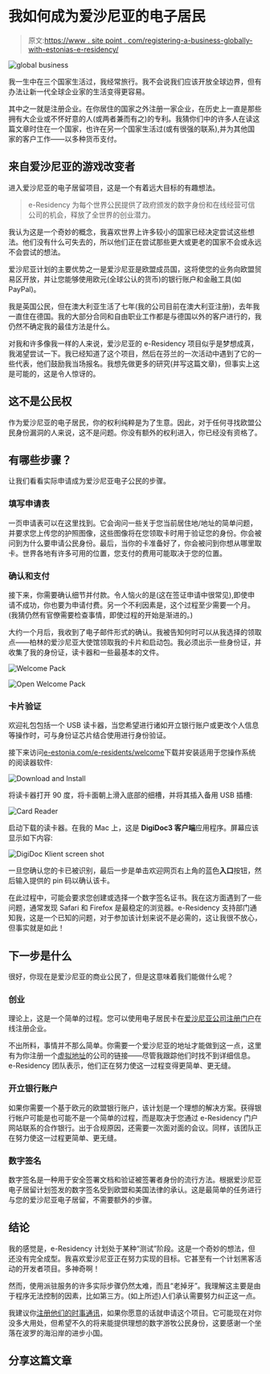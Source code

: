 # 我如何成为爱沙尼亚的电子居民

> 原文:[https://www . site point . com/registering-a-business-globally-with-estonias-e-residency/](https://www.sitepoint.com/registering-a-business-globally-with-estonias-e-residency/)

![global business](../Images/774c58b15b3619933687b84e653c35da.png)

我一生中在三个国家生活过，我经常旅行。我不会说我们应该开放全球边界，但有办法让新一代全球企业家的生活变得更容易。

其中之一就是注册企业。在你居住的国家之外注册一家企业，在历史上一直是那些拥有大企业或不怀好意的人(或两者兼而有之)的专利。我猜你们中的许多人在读这篇文章时住在一个国家，也许在另一个国家生活过(或有很强的联系),并为其他国家的客户工作——以多种货币支付。

## 来自爱沙尼亚的游戏改变者

进入爱沙尼亚的电子居留项目，这是一个有着远大目标的有趣想法。

> e-Residency 为每个世界公民提供了政府颁发的数字身份和在线经营可信公司的机会，释放了全世界的创业潜力。

我认为这是一个奇妙的概念，我喜欢世界上许多较小的国家已经决定尝试这些想法。他们没有什么可失去的，所以他们正在尝试那些更大或更老的国家不会或永远不会尝试的想法。

爱沙尼亚计划的主要优势之一是爱沙尼亚是欧盟成员国，这将使您的业务向欧盟贸易区开放，并让您能够使用欧元(全球公认的货币)的银行账户和金融工具(如 PayPal)。

我是英国公民，但在澳大利亚生活了七年(我的公司目前在澳大利亚注册)，去年我一直住在德国。我的大部分合同和自由职业工作都是与德国以外的客户进行的，我仍然不确定我的最佳方法是什么。

对我和许多像我一样的人来说，爱沙尼亚的 e-Residency 项目似乎是梦想成真，我渴望尝试一下。我已经知道了这个项目，然后在芬兰的一次活动中遇到了它的一些代表，他们鼓励我当场报名。我想先做更多的研究(并写这篇文章)，但事实上这是可能的，这是令人惊讶的。

## 这不是公民权

作为爱沙尼亚的电子居民，你的权利纯粹是为了生意。因此，对于任何寻找欧盟公民身份漏洞的人来说，这不是问题。你没有额外的权利进入，你已经没有资格了。

## 有哪些步骤？

让我们看看实际申请成为爱沙尼亚电子公民的步骤。

### 填写申请表

一页申请表可以在这里找到。它会询问一些关于您当前居住地/地址的简单问题，并要求您上传您的护照图像，这些图像将在您领取卡时用于验证您的身份。你会被问到为什么要申请公民身份。最后，当你的卡准备好了，你会被问到你想从哪里取卡。世界各地有许多可用的位置，您支付的费用可能取决于您的位置。

### 确认和支付

接下来，你需要确认细节并付款。令人恼火的是(这在签证申请中很常见),即使申请不成功，你也要为申请付费。另一个不利因素是，这个过程至少需要一个月。(我猜仍然有官僚需要检查事情，即使过程的开始是渐进的。)

大约一个月后，我收到了电子邮件形式的确认。我被告知何时可以从我选择的领取点——柏林的爱沙尼亚大使馆领取我的卡片和启动包。我必须出示一些身份证，并收集了我的身份证，读卡器和一些最基本的文件。

![Welcome Pack](../Images/5be0a64e9a9c1b8579901b0dc75853f2.png)

![Open Welcome Pack](../Images/f00a0a6c10d5667411cfcafaf691ca59.png)

### 卡片验证

欢迎礼包包括一个 USB 读卡器，当您希望进行诸如开立银行账户或更改个人信息等操作时，可与身份证芯片结合使用进行身份验证。

接下来访问[e-estonia.com/e-residents/welcome](https://e-estonia.com/e-residents/welcome/)下载并安装适用于您操作系统的阅读器软件:

![Download and Install](../Images/f87009beb210d828b0fcd7a260ebd5f3.png)

将读卡器打开 90 度，将卡面朝上滑入底部的细槽，并将其插入备用 USB 插槽:

![Card Reader](../Images/56dd110220283caf85102a129daff734.png)

启动下载的读卡器。在我的 Mac 上，这是 **DigiDoc3 客户端**应用程序。屏幕应该显示如下内容:

![DigiDoc Klient screen shot](../Images/9a5e1b2cc51d608407d62ebb035beeef.png)

一旦您确认您的卡已被识别，最后一步是单击欢迎网页右上角的蓝色**入口**按钮，然后输入提供的 pin 码以确认该卡。

在此过程中，可能会要求您创建或选择一个数字签名证书。我在这方面遇到了一些问题，通常发现 Safari 和 Firefox 是最稳定的浏览器。e-Residency 支持部门通知我，这是一个已知的问题，对于参加该计划来说不是必需的，这让我很不放心，但事实就是如此！

## 下一步是什么

很好，你现在是爱沙尼亚的商业公民了，但是这意味着我们能做什么呢？

### 创业

理论上，这是一个简单的过程。您可以使用电子居民卡在[爱沙尼亚公司注册门户](http://www.rik.ee/en/company-registration-portal)在线注册企业。

不出所料，事情并不那么简单。你需要一个爱沙尼亚的地址才能做到这一点，这里有为你注册一个[虚拟地址](http://www.investinestonia.com/en/investment-guide/useful-links)的公司的链接——尽管我跟踪他们时找不到详细信息。e-Residency 团队表示，他们正在努力使这一过程变得更简单、更无缝。

### 开立银行账户

如果你需要一个基于欧元的欧盟银行账户，该计划是一个理想的解决方案。获得银行帐户可能是也可能不是一个简单的过程，而是取决于您通过 e-Residency 门户网站联系的合作银行。出于合规原因，还需要一次面对面的会议。同样，该团队正在努力使这一过程更简单、更无缝。

### 数字签名

数字签名是一种用于安全签署文档和验证被签署者身份的流行方法。根据爱沙尼亚电子居留计划签发的数字签名受到欧盟和美国法律的承认。这是最简单的任务进行与您的爱沙尼亚电子居留，不需要额外的步骤。

## 结论

我的感觉是，e-Residency 计划处于某种“测试”阶段。这是一个奇妙的想法，但还没有完全成型。我喜欢爱沙尼亚正在努力实现的目标。它甚至有一个计划黑客活动的开发者项目。多神奇啊！

然而，使用派驻服务的许多实际步骤仍然太难，而且“老掉牙”。我理解这主要是由于程序无法控制的因素，比如第三方。(如上所述)人们承认需要努力纠正这一点。

我建议你[注册他们的时事通讯](https://e-estonia.com/e-residents/contacts/)，如果你愿意的话就申请这个项目。它可能现在对你没多大用处，但希望不久的将来能提供理想的数字游牧公民身份，这要感谢一个坐落在波罗的海沿岸的进步小国。

## 分享这篇文章